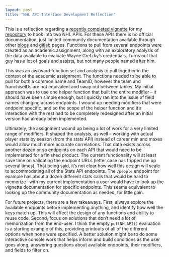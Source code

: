 ```yaml
---
layout: post
title: "NHL API Interface Development Reflection"
---
```


This is a reflection regarding a [recently completed
vignette](https://fd54386.github.io/NHL-API-Interface) for my [repository](https://github.com/fd54386/NHL-API-Interface) to hook into two NHL APIs. For these APIs there is no official
documentation, just limited community documentation available through
other
[blogs](https://www.kevinsidwar.com/iot/2017/7/1/the-undocumented-nhl-stats-api)
and [gitlab](https://gitlab.com/dword4/nhlapi/-/tree/master) pages.
Functions to pull from several endpoints were created as an academic
assignment, along with an exploratory analysis of the data available to
evaluate Wayne Gretzky’s credentials. Turns out that guy has a lot of
goals and assists, but not many people named after him.

This was an awkward function set and analysis to pull together in the
context of the academic assignment. The functions needed to be able to
pull for both a common name and TeamID, however the team and
franchiseIDs are not equivalent and swap out between tables. My initial approach was to use one
helper function that built the entire modifier – it should have been
simple enough, but I quickly ran into the issue of field names changing
across endpoints. I wound up needing modifiers that were endpoint
specific, and so the scope of the helper function and it’s interaction
with the rest had to be completely redesigned after an initial version
had already been implemented.

Ultimately, the assignment wound up being a lot of work for a very
limited range of modifiers. It shaped the analysis, as well – working
with actual player stats by season (from the stats API) instead of
career min and maxes would allow much more accurate correlations. That
data exists across another dozen or so endpoints on each API that would
need to be implemented for a finished product. The current functionality
will at least save time on validating the endpoint URLs (letter case has
tripped me up several times). That being said, it’s not clear how well
this design will scale to accommodating all of the Stats API endpoints.
The `/people` endpoint for example has about a dozen different stats
calls that would be hard to memorize– with my current implementation a
user would have to look up the vignette documentation for specific
endpoints. This seems equivalent to looking up the community
documentation as needed, for little gain.

For future projects, there are a few takeaways. First, always explore
the available endpoints before implementing anything, and identify how
well the keys match up. This will affect the design of any functions and
ability to reuse code. Second, focus on solutions that don’t need a lot
of memorization from the end-user. I think the empty `pullNHLAPI()`
evaluation is a starting example of this, providing printouts of all of
the different options when none were specified. A better solution might
be to do some interactive console work that helps inform and build
conditions as the user goes along, answering questions about available
endpoints, their modifiers, and fields to filter on.
